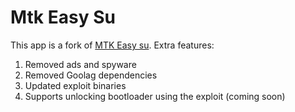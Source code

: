 # Mtk Easy Su
This app is a fork of [MTK Easy su](https://github.com/JunioJsv/mtk-easy-su). Extra features:
1. Removed ads and spyware
2. Removed Goolag dependencies
3. Updated exploit binaries
4. Supports unlocking bootloader using the exploit (coming soon)

